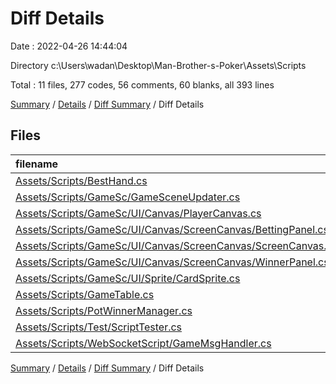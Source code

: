 # Diff Details

Date : 2022-04-26 14:44:04

Directory c:\Users\wadan\Desktop\Man-Brother-s-Poker\Assets\Scripts

Total : 11 files,  277 codes, 56 comments, 60 blanks, all 393 lines

[Summary](results.md) / [Details](details.md) / [Diff Summary](diff.md) / Diff Details

## Files
| filename | language | code | comment | blank | total |
| :--- | :--- | ---: | ---: | ---: | ---: |
| [Assets/Scripts/BestHand.cs](/Assets/Scripts/BestHand.cs) | C# | 25 | 4 | 5 | 34 |
| [Assets/Scripts/GameSc/GameSceneUpdater.cs](/Assets/Scripts/GameSc/GameSceneUpdater.cs) | C# | 32 | 14 | 13 | 59 |
| [Assets/Scripts/GameSc/UI/Canvas/PlayerCanvas.cs](/Assets/Scripts/GameSc/UI/Canvas/PlayerCanvas.cs) | C# | 4 | 3 | -1 | 6 |
| [Assets/Scripts/GameSc/UI/Canvas/ScreenCanvas/BettingPanel.cs](/Assets/Scripts/GameSc/UI/Canvas/ScreenCanvas/BettingPanel.cs) | C# | 1 | 1 | 1 | 3 |
| [Assets/Scripts/GameSc/UI/Canvas/ScreenCanvas/ScreenCanvas.cs](/Assets/Scripts/GameSc/UI/Canvas/ScreenCanvas/ScreenCanvas.cs) | C# | 7 | 2 | 2 | 11 |
| [Assets/Scripts/GameSc/UI/Canvas/ScreenCanvas/WinnerPanel.cs](/Assets/Scripts/GameSc/UI/Canvas/ScreenCanvas/WinnerPanel.cs) | C# | 143 | 10 | 24 | 177 |
| [Assets/Scripts/GameSc/UI/Sprite/CardSprite.cs](/Assets/Scripts/GameSc/UI/Sprite/CardSprite.cs) | C# | 1 | 0 | 0 | 1 |
| [Assets/Scripts/GameTable.cs](/Assets/Scripts/GameTable.cs) | C# | 24 | 5 | 6 | 35 |
| [Assets/Scripts/PotWinnerManager.cs](/Assets/Scripts/PotWinnerManager.cs) | C# | 24 | 1 | 6 | 31 |
| [Assets/Scripts/Test/ScriptTester.cs](/Assets/Scripts/Test/ScriptTester.cs) | C# | 12 | 13 | 4 | 29 |
| [Assets/Scripts/WebSocketScript/GameMsgHandler.cs](/Assets/Scripts/WebSocketScript/GameMsgHandler.cs) | C# | 4 | 3 | 0 | 7 |

[Summary](results.md) / [Details](details.md) / [Diff Summary](diff.md) / Diff Details